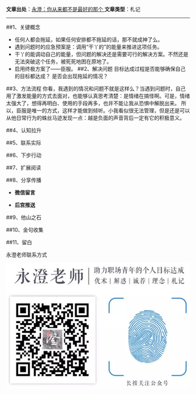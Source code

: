 

**文章出处**：[永澄：你从来都不是最好的那个 ](https://mp.weixin.qq.com/s/wSiYo371oNa7GnPaVLIxVA)
**文章类型**：札记

------------------------------------

##1、关键概念
- 任何人都会拖延，如果任何安排都不拖延的话，那不就成神了么。
- 遇到问题时的应急预案是：调用“干丫的”的能量来推进这项任务。
- 干丫的能调动自己的能量，但问题的解决还是需要可行的解决方案。不然还是无法突破这个任务，被死死地困在原地了。
- 启用终极方案了——臣服。
##2、解决问题
目标达成过程是否能够确保自己的目标都达成？
是否会出现拖延的情况？


##3、方法流程
你看，我遇到的情况和问题不就是这样么？当遇到问题时，自己用了激发能量的方式去面对，也能够认真思考清楚：是情绪在搞怪啊。可是，情绪太强大了，想得再明白、使用的手段再多，也并不能让我从恐惧中解脱出来。
所以，臣服是唯一的方式，这样才能做到倾听。小我看似很无法管理，但是还是可以从他日常行为的蛛丝马迹发现一点：越是负面的声音背后一定有它的积极意义。


##4、认知拉升


##5、联系实际




##6、下步行动



##7、扩展阅读

##8、分享传播

- **微信留言**

-	**后宫推送**

##9、他山之石

##10、金句收集

##11、留白


永澄老师联系方式

![](./_image/永澄老师公众号图片.webp.jpg)


	
